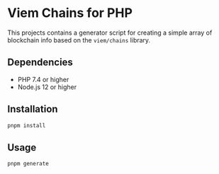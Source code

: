 # Viem Chains for PHP

This projects contains a generator script for creating a simple array of blockchain info based on the `viem/chains` library.

## Dependencies

- PHP 7.4 or higher
- Node.js 12 or higher

## Installation

```bash
pnpm install
```

## Usage

```bash
pnpm generate
```
